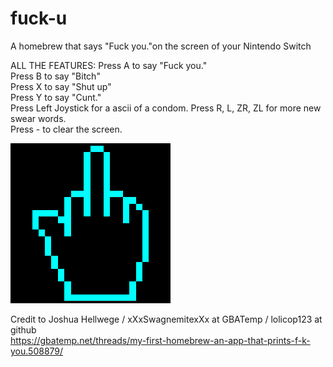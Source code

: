 # fuck-u
A homebrew that says "Fuck you."on the screen of your Nintendo Switch

ALL THE FEATURES:
Press A to say "Fuck you."  
Press B to say "Bitch"  
Press X to say "Shut up"  
Press Y to say "Cunt."   
Press Left Joystick for a ascii of a condom. 
Press R, L, ZR, ZL for more new swear words.    
Press - to clear the screen.   

![Icon](icon.jpg)   
  
Credit to Joshua Hellwege / xXxSwagnemitexXx at GBATemp / lolicop123 at github   
https://gbatemp.net/threads/my-first-homebrew-an-app-that-prints-f-k-you.508879/   

